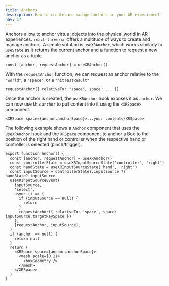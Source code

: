 ```yaml
---
title: Anchors
description: How to create and manage anchors in your AR experience?
nav: 17
---
```


Anchors allow to anchor virtual objects into the physical world in AR experiences. `react-three/xr` offers a multitude of ways to create and manage anchors. A simple solution is `useXRAnchor`, which works similarly to `useState` as it returns the current anchor and a function to request a new anchor as a tuple.

```tsx
const [anchor, requestAnchor] = useXRAnchor()
```

With the `requestAnchor` function, we can request an anchor relative to the `"world"`, a `"space"`, or a `"hitTestResult"`

```tsx
requestAnchor({ relativeTo: "space", space: ... })
```

Once the anchor is created, the `useXRAnchor` hook exposes it as `anchor`. We can now use this `anchor` to put content into it using the `<XRSpace>` component.

```tsx
<XRSpace space={anchor.anchorSpace}>...your content</XRSpace>
```

The following example shows a `Anchor` component that uses the `useXRAnchor` hook and the `XRSpace` component to anchor a Box to the position of the right hand or controller when the respective hand or controller is selected (pinch/trigger).

```tsx
export function Anchor() {
  const [anchor, requestAnchor] = useXRAnchor()
  const controllerState = useXRInputSourceState('controller', 'right')
  const handState = useXRInputSourceState('hand', 'right')
  const inputSource = controllerState?.inputSource ?? handState?.inputSource
  useXRInputSourceEvent(
    inputSource,
    'select',
    async () => {
      if (inputSource == null) {
        return
      }
      requestAnchor({ relativeTo: 'space', space: inputSource.targetRaySpace })
    },
    [requestAnchor, inputSource],
  )
  if (anchor == null) {
    return null
  }
  return (
    <XRSpace space={anchor.anchorSpace}>
      <mesh scale={0.1}>
        <boxGeometry />
      </mesh>
    </XRSpace>
  )
}
```
